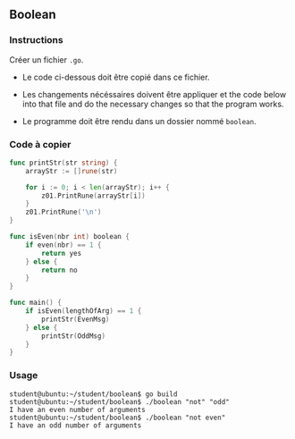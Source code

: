 ## Boolean

### Instructions

Créer un fichier `.go`.

- Le code ci-dessous doit être copié dans ce fichier.

- Les changements nécéssaires doivent être appliquer et the code below into that file
  and do the necessary changes so that the program works.

- Le programme doit être rendu dans un dossier nommé `boolean`.

### Code à copier

```go
func printStr(str string) {
	arrayStr := []rune(str)

	for i := 0; i < len(arrayStr); i++ {
		z01.PrintRune(arrayStr[i])
	}
	z01.PrintRune('\n')
}

func isEven(nbr int) boolean {
	if even(nbr) == 1 {
		return yes
	} else {
		return no
	}
}

func main() {
	if isEven(lengthOfArg) == 1 {
		printStr(EvenMsg)
	} else {
		printStr(OddMsg)
	}
}
```

### Usage

```console
student@ubuntu:~/student/boolean$ go build
student@ubuntu:~/student/boolean$ ./boolean "not" "odd"
I have an even number of arguments
student@ubuntu:~/student/boolean$ ./boolean "not even"
I have an odd number of arguments
```
